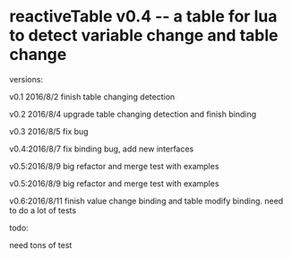 # reactiveTable v0.4 -- a table for lua to detect variable change and table change

versions:

v0.1 2016/8/2 finish table changing detection

v0.2 2016/8/4 upgrade table changing detection and finish binding

v0.3 2016/8/5 fix bug

v0.4:2016/8/7 fix binding bug, add new interfaces

v0.5:2016/8/9 big refactor and merge test with examples

v0.5:2016/8/9 big refactor and merge test with examples

v0.6:2016/8/11 finish value change binding and table modify binding. need to do a lot of tests

todo:

need tons of test
